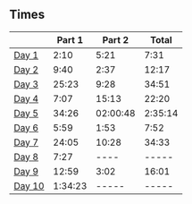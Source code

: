 ## Times
|                 | Part 1  | Part 2    | Total   |
|-----------------|---------|-----------|---------|
| [Day 1](day01)  | 2:10    | 5:21      | 7:31    |
| [Day 2](day02)  | 9:40    | 2:37      | 12:17   |
| [Day 3](day03)  | 25:23   | 9:28      | 34:51   |
| [Day 4](day04)  | 7:07    | 15:13     | 22:20   |
| [Day 5](day05)  | 34:26   | 02:00:48  | 2:35:14 |
| [Day 6](day06)  | 5:59    | 1:53      | 7:52    |
| [Day 7](day07)  | 24:05   | 10:28     | 34:33	  |
| [Day 8](day08)  | 7:27    | ----      | -----	  |
| [Day 9](day09)  | 12:59   | 3:02      | 16:01	  |
| [Day 10](day10) | 1:34:23 | -----     | -----	  |